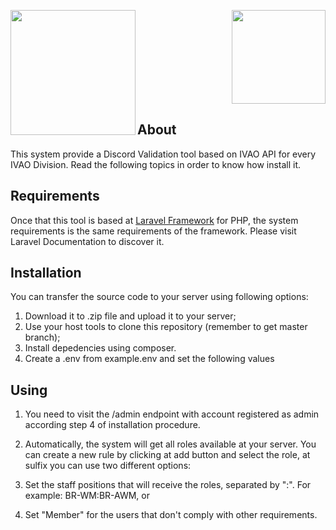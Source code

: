 <p align="right">
<img src="https://ivao.aero/publrelat/branding/svg_logos/br.svg" width="150">
<img align="left" src="https://seeklogo.com/images/D/discord-logo-B02E5FBA04-seeklogo.com.png" width="200">
</p>


## About

This system provide a Discord Validation tool based on IVAO API for every IVAO Division. Read the following topics in order to know how install it.

## Requirements

Once that this tool is based at [Laravel Framework](https://laravel.com/docs/7.x) for PHP, the system requirements is the same requirements of the framework. Please visit Laravel Documentation to discover it.

## Installation

You can transfer the source code to your server using following options:

1. Download it to .zip file and upload it to your server;
2. Use your host tools to clone this repository (remember to get master branch);
3. Install depedencies using composer.
4. Create a .env from example.env and set the following values

## Using

1. You need to visit the /admin endpoint with account registered as admin according step 4 of installation procedure.
2. Automatically, the system will get all roles available at your server. You can create a new rule by clicking at add button and select the role, at sulfix you can use two different options:

3. Set the staff positions that will receive the roles, separated by ":". For example: BR-WM:BR-AWM, or
4. Set "Member" for the users that don't comply with other requirements.